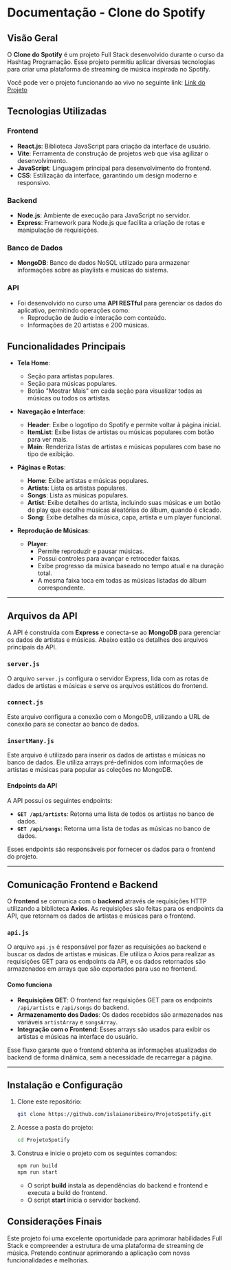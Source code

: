# Documentação - Clone do Spotify

## Visão Geral

O **Clone do Spotify** é um projeto Full Stack desenvolvido durante o curso da Hashtag Programação. Esse projeto permitiu aplicar diversas tecnologias para criar uma plataforma de streaming de música inspirada no Spotify.

Você pode ver o projeto funcionando ao vivo no seguinte link:
[Link do Projeto](https://projetospotify.onrender.com/)

## Tecnologias Utilizadas

### Frontend

-   **React.js**: Biblioteca JavaScript para criação da interface de usuário.
-   **Vite**: Ferramenta de construção de projetos web que visa agilizar o desenvolvimento.
-   **JavaScript**: Linguagem principal para desenvolvimento do frontend.
-   **CSS**: Estilização da interface, garantindo um design moderno e responsivo.

### Backend

-   **Node.js**: Ambiente de execução para JavaScript no servidor.
-   **Express**: Framework para Node.js que facilita a criação de rotas e manipulação de requisições.

### Banco de Dados

-   **MongoDB**: Banco de dados NoSQL utilizado para armazenar informações sobre as playlists e músicas do sistema.

### API

-   Foi desenvolvido no curso uma **API RESTful** para gerenciar os dados do aplicativo, permitindo operações como:
    -   Reprodução de áudio e interação com conteúdo.
    -   Informações de 20 artistas e 200 músicas.

## Funcionalidades Principais

-   **Tela Home**:

    -   Seção para artistas populares.
    -   Seção para músicas populares.
    -   Botão "Mostrar Mais" em cada seção para visualizar todas as músicas ou todos os artistas.

-   **Navegação e Interface**:

    -   **Header**: Exibe o logotipo do Spotify e permite voltar à página inicial.
    -   **ItemList**: Exibe listas de artistas ou músicas populares com botão para ver mais.
    -   **Main**: Renderiza listas de artistas e músicas populares com base no tipo de exibição.

-   **Páginas e Rotas**:

    -   **Home**: Exibe artistas e músicas populares.
    -   **Artists**: Lista os artistas populares.
    -   **Songs**: Lista as músicas populares.
    -   **Artist**: Exibe detalhes do artista, incluindo suas músicas e um botão de play que escolhe músicas aleatórias do álbum, quando é clicado.
    -   **Song**: Exibe detalhes da música, capa, artista e um player funcional.

-   **Reprodução de Músicas**:
    -   **Player**:
        -   Permite reproduzir e pausar músicas.
        -   Possui controles para avançar e retroceder faixas.
        -   Exibe progresso da música baseado no tempo atual e na duração total.
        -   A mesma faixa toca em todas as músicas listadas do álbum correspondente.

---

## Arquivos da API

A API é construída com **Express** e conecta-se ao **MongoDB** para gerenciar os dados de artistas e músicas. Abaixo estão os detalhes dos arquivos principais da API.

### `server.js`

O arquivo `server.js` configura o servidor Express, lida com as rotas de dados de artistas e músicas e serve os arquivos estáticos do frontend.

### `connect.js`

Este arquivo configura a conexão com o MongoDB, utilizando a URL de conexão para se conectar ao banco de dados.

### `insertMany.js`

Este arquivo é utilizado para inserir os dados de artistas e músicas no banco de dados. Ele utiliza arrays pré-definidos com informações de artistas e músicas para popular as coleções no MongoDB.

#### Endpoints da API

A API possui os seguintes endpoints:

-   **`GET /api/artists`**: Retorna uma lista de todos os artistas no banco de dados.
-   **`GET /api/songs`**: Retorna uma lista de todas as músicas no banco de dados.

Esses endpoints são responsáveis por fornecer os dados para o frontend do projeto.

---

## Comunicação Frontend e Backend

O **frontend** se comunica com o **backend** através de requisições HTTP utilizando a biblioteca **Axios**. As requisições são feitas para os endpoints da API, que retornam os dados de artistas e músicas para o frontend.

### `api.js`

O arquivo `api.js` é responsável por fazer as requisições ao backend e buscar os dados de artistas e músicas. Ele utiliza o Axios para realizar as requisições GET para os endpoints da API, e os dados retornados são armazenados em arrays que são exportados para uso no frontend.

#### Como funciona

-   **Requisições GET**: O frontend faz requisições GET para os endpoints `/api/artists` e `/api/songs` do backend.
-   **Armazenamento dos Dados**: Os dados recebidos são armazenados nas variáveis `artistArray` e `songsArray`.
-   **Integração com o Frontend**: Esses arrays são usados para exibir os artistas e músicas na interface do usuário.

Esse fluxo garante que o frontend obtenha as informações atualizadas do backend de forma dinâmica, sem a necessidade de recarregar a página.

---

## Instalação e Configuração

1. Clone este repositório:
    ```sh
    git clone https://github.com/islaianeribeiro/ProjetoSpotify.git
    ```
2. Acesse a pasta do projeto:
    ```sh
    cd ProjetoSpotify
    ```
3. Construa e inicie o projeto com os seguintes comandos:
    ```sh
    npm run build
    npm run start
    ```
    - O script **build** instala as dependências do backend e frontend e executa a build do frontend.
    - O script **start** inicia o servidor backend.

## Considerações Finais

Este projeto foi uma excelente oportunidade para aprimorar habilidades Full Stack e compreender a estrutura de uma plataforma de streaming de música. Pretendo continuar aprimorando a aplicação com novas funcionalidades e melhorias.
